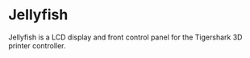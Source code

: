 Jellyfish
=========

Jellyfish is a LCD display and front control panel for the Tigershark 3D printer controller.
